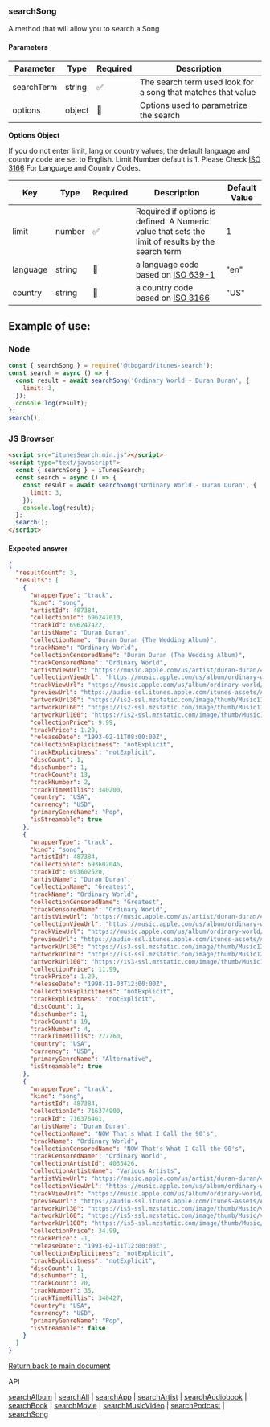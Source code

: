 ### searchSong

A method that will allow you to search a Song

#### Parameters

| Parameter  | Type   | Required | Description                                                  |
| ---------- | ------ | -------- | ------------------------------------------------------------ |
| searchTerm | string | ✅       | The search term used look for a song that matches that value |
| options    | object | 🔴       | Options used to parametrize the search                       |

<b>Options Object</b>

If you do not enter limit, lang or country values, the default language and country code are set to English. Limit Number default is 1.
Please Check [ISO 3166](https://en.wikipedia.org/wiki/ISO_3166-1_alpha-2) For Language and Country Codes.

| Key      | Type   | Required | Description                                                                                       | Default Value |
| -------- | ------ | -------- | ------------------------------------------------------------------------------------------------- | ------------- |
| limit    | number | ✅       | Required if options is defined. A Numeric value that sets the limit of results by the search term | 1             |
| language | string | 🔴       | a language code based on [ISO 639-1](https://en.wikipedia.org/wiki/List_of_ISO_639-1_codes)       | "en"          |
| country  | string | 🔴       | a country code based on [ISO 3166](https://en.wikipedia.org/wiki/ISO_3166-1_alpha-2)              | "US"          |

## Example of use:

### Node

```js
const { searchSong } = require('@tbogard/itunes-search');
const search = async () => {
  const result = await searchSong('Ordinary World - Duran Duran', {
    limit: 3,
  });
  console.log(result);
};
search();
```

### JS Browser

```html
<script src="itunesSearch.min.js"></script>
<script type="text/javascript">
  const { searchSong } = iTunesSearch;
  const search = async () => {
    const result = await searchSong('Ordinary World - Duran Duran', {
      limit: 3,
    });
    console.log(result);
  };
  search();
</script>
```

#### Expected answer

```json
{
  "resultCount": 3,
  "results": [
    {
      "wrapperType": "track",
      "kind": "song",
      "artistId": 487384,
      "collectionId": 696247010,
      "trackId": 696247422,
      "artistName": "Duran Duran",
      "collectionName": "Duran Duran (The Wedding Album)",
      "trackName": "Ordinary World",
      "collectionCensoredName": "Duran Duran (The Wedding Album)",
      "trackCensoredName": "Ordinary World",
      "artistViewUrl": "https://music.apple.com/us/artist/duran-duran/487384?uo=4",
      "collectionViewUrl": "https://music.apple.com/us/album/ordinary-world/696247010?i=696247422&uo=4",
      "trackViewUrl": "https://music.apple.com/us/album/ordinary-world/696247010?i=696247422&uo=4",
      "previewUrl": "https://audio-ssl.itunes.apple.com/itunes-assets/AudioPreview115/v4/5a/79/8e/5a798e77-28cb-d1dd-b7ca-827d32e75a78/mzaf_12921270147858871715.plus.aac.p.m4a",
      "artworkUrl30": "https://is2-ssl.mzstatic.com/image/thumb/Music115/v4/67/dc/cc/67dccc7e-2988-7a56-777d-b788ecf4d487/source/30x30bb.jpg",
      "artworkUrl60": "https://is2-ssl.mzstatic.com/image/thumb/Music115/v4/67/dc/cc/67dccc7e-2988-7a56-777d-b788ecf4d487/source/60x60bb.jpg",
      "artworkUrl100": "https://is2-ssl.mzstatic.com/image/thumb/Music115/v4/67/dc/cc/67dccc7e-2988-7a56-777d-b788ecf4d487/source/100x100bb.jpg",
      "collectionPrice": 9.99,
      "trackPrice": 1.29,
      "releaseDate": "1993-02-11T08:00:00Z",
      "collectionExplicitness": "notExplicit",
      "trackExplicitness": "notExplicit",
      "discCount": 1,
      "discNumber": 1,
      "trackCount": 13,
      "trackNumber": 2,
      "trackTimeMillis": 340200,
      "country": "USA",
      "currency": "USD",
      "primaryGenreName": "Pop",
      "isStreamable": true
    },
    {
      "wrapperType": "track",
      "kind": "song",
      "artistId": 487384,
      "collectionId": 693602046,
      "trackId": 693602520,
      "artistName": "Duran Duran",
      "collectionName": "Greatest",
      "trackName": "Ordinary World",
      "collectionCensoredName": "Greatest",
      "trackCensoredName": "Ordinary World",
      "artistViewUrl": "https://music.apple.com/us/artist/duran-duran/487384?uo=4",
      "collectionViewUrl": "https://music.apple.com/us/album/ordinary-world/693602046?i=693602520&uo=4",
      "trackViewUrl": "https://music.apple.com/us/album/ordinary-world/693602046?i=693602520&uo=4",
      "previewUrl": "https://audio-ssl.itunes.apple.com/itunes-assets/AudioPreview125/v4/c7/ea/87/c7ea8732-4416-9f5c-6ddb-c94a1cd6ea2b/mzaf_8665470121722723342.plus.aac.p.m4a",
      "artworkUrl30": "https://is3-ssl.mzstatic.com/image/thumb/Music124/v4/2f/1d/47/2f1d47dc-7952-3dec-5cad-4c354ce79607/source/30x30bb.jpg",
      "artworkUrl60": "https://is3-ssl.mzstatic.com/image/thumb/Music124/v4/2f/1d/47/2f1d47dc-7952-3dec-5cad-4c354ce79607/source/60x60bb.jpg",
      "artworkUrl100": "https://is3-ssl.mzstatic.com/image/thumb/Music124/v4/2f/1d/47/2f1d47dc-7952-3dec-5cad-4c354ce79607/source/100x100bb.jpg",
      "collectionPrice": 11.99,
      "trackPrice": 1.29,
      "releaseDate": "1998-11-03T12:00:00Z",
      "collectionExplicitness": "notExplicit",
      "trackExplicitness": "notExplicit",
      "discCount": 1,
      "discNumber": 1,
      "trackCount": 19,
      "trackNumber": 4,
      "trackTimeMillis": 277760,
      "country": "USA",
      "currency": "USD",
      "primaryGenreName": "Alternative",
      "isStreamable": true
    },
    {
      "wrapperType": "track",
      "kind": "song",
      "artistId": 487384,
      "collectionId": 716374900,
      "trackId": 716376461,
      "artistName": "Duran Duran",
      "collectionName": "NOW That's What I Call the 90's",
      "trackName": "Ordinary World",
      "collectionCensoredName": "NOW That's What I Call the 90's",
      "trackCensoredName": "Ordinary World",
      "collectionArtistId": 4035426,
      "collectionArtistName": "Various Artists",
      "artistViewUrl": "https://music.apple.com/us/artist/duran-duran/487384?uo=4",
      "collectionViewUrl": "https://music.apple.com/us/album/ordinary-world/716374900?i=716376461&uo=4",
      "trackViewUrl": "https://music.apple.com/us/album/ordinary-world/716374900?i=716376461&uo=4",
      "previewUrl": "https://audio-ssl.itunes.apple.com/itunes-assets/AudioPreview62/v4/43/82/3c/43823c67-2c26-6472-bbce-ca48b12e7f6e/mzaf_7638943305265166988.plus.aac.p.m4a",
      "artworkUrl30": "https://is5-ssl.mzstatic.com/image/thumb/Music/v4/9f/99/07/9f990707-cf0c-9275-334d-a4d0f5522d2c/source/30x30bb.jpg",
      "artworkUrl60": "https://is5-ssl.mzstatic.com/image/thumb/Music/v4/9f/99/07/9f990707-cf0c-9275-334d-a4d0f5522d2c/source/60x60bb.jpg",
      "artworkUrl100": "https://is5-ssl.mzstatic.com/image/thumb/Music/v4/9f/99/07/9f990707-cf0c-9275-334d-a4d0f5522d2c/source/100x100bb.jpg",
      "collectionPrice": 34.99,
      "trackPrice": -1,
      "releaseDate": "1993-02-11T12:00:00Z",
      "collectionExplicitness": "notExplicit",
      "trackExplicitness": "notExplicit",
      "discCount": 1,
      "discNumber": 1,
      "trackCount": 70,
      "trackNumber": 35,
      "trackTimeMillis": 340427,
      "country": "USA",
      "currency": "USD",
      "primaryGenreName": "Pop",
      "isStreamable": false
    }
  ]
}
```

[Return back to main document](/itunes-search/)

API

[searchAlbum](./searchAlbum.md) | [searchAll](./searchAll.md) | [searchApp](./searchApp.md) | [searchArtist](./searchArtist.md) | [searchAudiobook](./searchAudiobook.md) | [searchBook](./searchBook.md) | [searchMovie](./searchMovie.md) | [searchMusicVideo](./searchMusicVideo.md) | [searchPodcast](./searchPodcast.md) | [searchSong](./searchSong.md)
